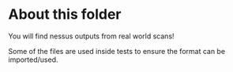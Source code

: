 <!-- SPDX-License-Identifier: MIT --->
About this folder
=================
You will find nessus outputs from real world scans!

Some of the files are used inside tests to ensure the format can be imported/used.
